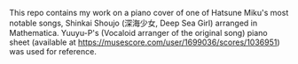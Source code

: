 This repo contains my work on a piano cover of one of Hatsune Miku's most notable songs, Shinkai Shoujo (深海少女, Deep Sea Girl) arranged in Mathematica. Yuuyu-P's (Vocaloid arranger of the original song) piano sheet (available at https://musescore.com/user/1699036/scores/1036951) was used for reference.
